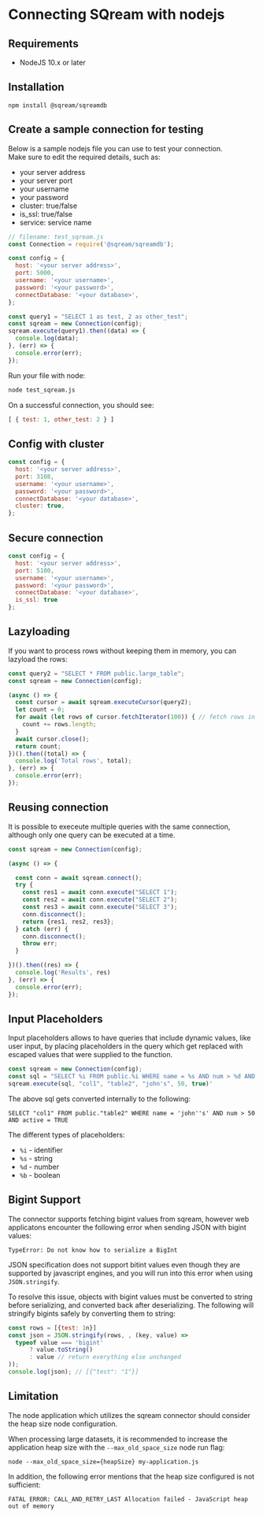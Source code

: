 # Connecting SQream with nodejs

## Requirements

- NodeJS 10.x or later

## Installation

`npm install @sqream/sqreamdb`

## Create a sample connection for testing

Below is a sample nodejs file you can use to test your connection. <br />
Make sure to edit the required details, such as:
 * your server address
 * your server port
 * your username
 * your password
 * cluster: true/false
 * is_ssl: true/false
 * service: service name

```javascript
// filename: test_sqream.js
const Connection = require('@sqream/sqreamdb');

const config = {
  host: '<your server address>',
  port: 5000,
  username: '<your username>',
  password: '<your password>',
  connectDatabase: '<your database>',
};

const query1 = "SELECT 1 as test, 2 as other_test";
const sqream = new Connection(config);
sqream.execute(query1).then((data) => {
  console.log(data);
}, (err) => {
  console.error(err);
});

```

Run your file with node:

```bash
node test_sqream.js
```

On a successful connection, you should see:

```javascript
[ { test: 1, other_test: 2 } ]
```

## Config with cluster

```javascript
const config = {
  host: '<your server address>',
  port: 3108,
  username: '<your username>',
  password: '<your password>',
  connectDatabase: '<your database>',
  cluster: true,
};

```

## Secure connection

```javascript
const config = {
  host: '<your server address>',
  port: 5100,
  username: '<your username>',
  password: '<your password>',
  connectDatabase: '<your database>',
  is_ssl: true
};

```

## Lazyloading

If you want to process rows without keeping them in memory, you can lazyload the rows:

```javascript
const query2 = "SELECT * FROM public.large_table";
const sqream = new Connection(config);

(async () => {
  const cursor = await sqream.executeCursor(query2);
  let count = 0;
  for await (let rows of cursor.fetchIterator(100)) { // fetch rows in chunks of 100
    count += rows.length;
  }
  await cursor.close();
  return count;
})().then((total) => {
  console.log('Total rows', total);
}, (err) => {
  console.error(err);
});
```

## Reusing connection

It is possible to execeute multiple queries with the same connection, although only one query can be executed at a time.

```javascript
const sqream = new Connection(config);

(async () => {

  const conn = await sqream.connect();
  try {
    const res1 = await conn.execute("SELECT 1");
    const res2 = await conn.execute("SELECT 2");
    const res3 = await conn.execute("SELECT 3");
    conn.disconnect();
    return {res1, res2, res3};
  } catch (err) {
    conn.disconnect();
    throw err;
  }

})().then((res) => {
  console.log('Results', res)
}, (err) => {
  console.error(err);
});
```

## Input Placeholders

Input placeholders allows to have queries that include dynamic values, like user input, by placing placeholders in the query which get replaced with escaped values that were supplied to the function.

```javascript
const sqream = new Connection(config);
const sql = "SELECT %i FROM public.%i WHERE name = %s AND num > %d AND active = %b";
sqream.execute(sql, "col1", "table2", "john's", 50, true)'
```

The above sql gets converted internally to the following:


```
SELECT "col1" FROM public."table2" WHERE name = 'john''s' AND num > 50 AND active = TRUE
```

The different types of placeholders:

- `%i` - identifier
- `%s` - string
- `%d` - number
- `%b` - boolean


## Bigint Support

The connector supports fetching bigint values from sqream, however web applicatons encounter the following error when sending JSON with bigint values:

```
TypeError: Do not know how to serialize a BigInt
```

JSON specification does not support bitint values even though they are supported by javascript engines, and you will run into this error when using `JSON.stringify`.

To resolve this issue, objects with bigint values must be converted to string before serializing, and converted back after deserializing. The following will stringify bigints safely by converting them to string:

```javascript
const rows = [{test: 1n}]
const json = JSON.stringify(rows, , (key, value) =>
  typeof value === 'bigint'
      ? value.toString()
      : value // return everything else unchanged
));
console.log(json); // [{"test": "1"}]
```

## Limitation

The node application which utilizes the sqream connector should consider the heap size node configuration.

 When processing large datasets, it is recommended to increase the application heap size with the `--max_old_space_size` node run flag:

```
node --max_old_space_size={heapSize} my-application.js
```

In addition, the following error mentions that the heap size configured is not sufficient:

`FATAL ERROR: CALL_AND_RETRY_LAST Allocation failed - JavaScript heap out of memory`
